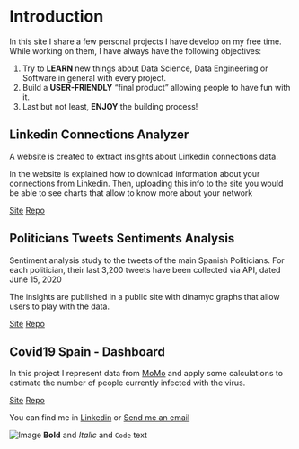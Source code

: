 # Introduction

In this site I share a few personal projects I have develop on my free time. While working on them, I have always have the following objectives:
1. Try to **LEARN** new things about Data Science, Data Engineering or Software in general with every project.
2. Build a **USER-FRIENDLY** “final product” allowing people to have fun with it.
3. Last but not least, **ENJOY** the building process! 


## Linkedin Connections Analyzer
A website is created to extract insights about Linkedin connections data.

In the website is explained how to download information about your connections from Linkedin. Then, uploading this info to the site you would be able to see charts that allow to know more about your network

[Site](https://linkedin-connections-charts.herokuapp.com/) 
[Repo](https://github.com/camorales197/linkedin_connections) 


## Politicians Tweets Sentiments Analysis

Sentiment analysis study to the tweets of the main Spanish Politicians. For each politician, their last 3,200 tweets have been collected via API, dated June 15, 2020

The insights are published in a public site with dinamyc graphs that allow users to play with the data.

[Site](https://twitter-sentiment-spain.herokuapp.com/) 
[Repo](https://github.com/camorales197/tweets_sentiments) 


## Covid19 Spain - Dashboard

In this project I represent data from [MoMo](https://momo.isciii.es/public/momo/dashboard/momo_dashboard.html#nacional) and apply some calculations to estimate the number of people currently infected with the virus. 

[Site](https://seguimiento-covid19-espana.herokuapp.com/)
[Repo](https://github.com/camorales197/covid-app)





You can find me in [Linkedin](https://www.linkedin.com/in/carloscamorales/) or [Send me an email](mailto:camorales@outlook.com?subject=Hello!)



![Image](src)
**Bold** and _Italic_ and `Code` text
